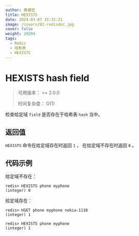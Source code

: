 ```yaml
---
author: 黄健宏
title: HEXISTS
date: 2024-03-07 15:32:21
image: /covers/02-redisdoc.jpg
cover: false
weight: 20204
tags:
  - Redis
  - 哈希表
  - HEXISTS
---
```


# HEXISTS hash field

> 可用版本： >= 2.0.0
> 
> 时间复杂度： O(1)

检查给定域 `field` 是否存在于哈希表 `hash` 当中。

## 返回值

`HEXISTS` 命令在给定域存在时返回 `1` ， 在给定域不存在时返回 `0` 。

## 代码示例

给定域不存在：

```shell
redis> HEXISTS phone myphone
(integer) 0
```

给定域存在：

```shell
redis> HSET phone myphone nokia-1110
(integer) 1

redis> HEXISTS phone myphone
(integer) 1
```